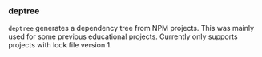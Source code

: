 ### deptree

`deptree` generates a dependency tree from NPM projects. This was mainly used for some previous educational projects. Currently only supports projects with lock file version 1.
